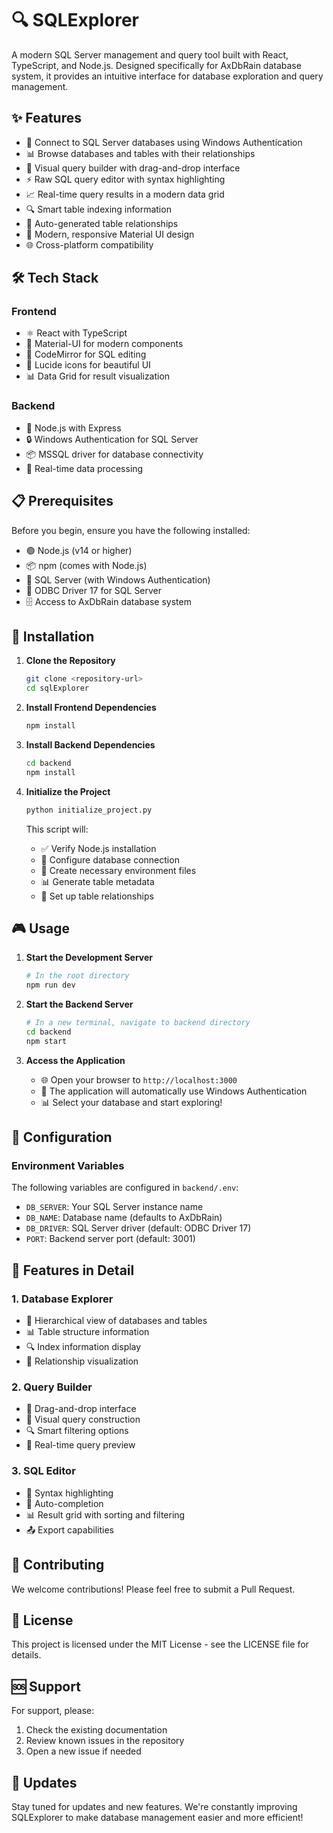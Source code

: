# 🔍 SQLExplorer

A modern SQL Server management and query tool built with React, TypeScript, and Node.js. Designed specifically for AxDbRain database system, it provides an intuitive interface for database exploration and query management.

## ✨ Features

- 🔐 Connect to SQL Server databases using Windows Authentication
- 📊 Browse databases and tables with their relationships
- 🎯 Visual query builder with drag-and-drop interface
- ⚡ Raw SQL query editor with syntax highlighting
- 📈 Real-time query results in a modern data grid
- 🔍 Smart table indexing information
- 🔄 Auto-generated table relationships
- 🎨 Modern, responsive Material UI design
- 🌐 Cross-platform compatibility

## 🛠️ Tech Stack

### Frontend
- ⚛️ React with TypeScript
- 🎨 Material-UI for modern components
- 📝 CodeMirror for SQL editing
- 🎯 Lucide icons for beautiful UI
- 📊 Data Grid for result visualization

### Backend
- 🚀 Node.js with Express
- 🔒 Windows Authentication for SQL Server
- 📦 MSSQL driver for database connectivity
- 🔄 Real-time data processing

## 📋 Prerequisites

Before you begin, ensure you have the following installed:
- 🟢 Node.js (v14 or higher)
- 📦 npm (comes with Node.js)
- 🔵 SQL Server (with Windows Authentication)
- 🔌 ODBC Driver 17 for SQL Server
- 🗄️ Access to AxDbRain database system

## 🚀 Installation

1. **Clone the Repository**
   ```bash
   git clone <repository-url>
   cd sqlExplorer
   ```

2. **Install Frontend Dependencies**
   ```bash
   npm install
   ```

3. **Install Backend Dependencies**
   ```bash
   cd backend
   npm install
   ```

4. **Initialize the Project**
   ```bash
   python initialize_project.py
   ```
   This script will:
   - ✅ Verify Node.js installation
   - 🔐 Configure database connection
   - 📝 Create necessary environment files
   - 📊 Generate table metadata
   - 🔄 Set up table relationships

## 🎮 Usage

1. **Start the Development Server**
   ```bash
   # In the root directory
   npm run dev
   ```

2. **Start the Backend Server**
   ```bash
   # In a new terminal, navigate to backend directory
   cd backend
   npm start
   ```

3. **Access the Application**
   - 🌐 Open your browser to `http://localhost:3000`
   - 🔐 The application will automatically use Windows Authentication
   - 📊 Select your database and start exploring!

## 🔧 Configuration

### Environment Variables
The following variables are configured in `backend/.env`:
- `DB_SERVER`: Your SQL Server instance name
- `DB_NAME`: Database name (defaults to AxDbRain)
- `DB_DRIVER`: SQL Server driver (default: ODBC Driver 17)
- `PORT`: Backend server port (default: 3001)

## 📱 Features in Detail

### 1. Database Explorer
- 🌳 Hierarchical view of databases and tables
- 📊 Table structure information
- 🔍 Index information display
- 🔄 Relationship visualization

### 2. Query Builder
- 🎯 Drag-and-drop interface
- 📝 Visual query construction
- 🔍 Smart filtering options
- 🔄 Real-time query preview

### 3. SQL Editor
- 📝 Syntax highlighting
- 🎯 Auto-completion
- 📊 Result grid with sorting and filtering
- 📤 Export capabilities

## 🤝 Contributing

We welcome contributions! Please feel free to submit a Pull Request.

## 📝 License

This project is licensed under the MIT License - see the LICENSE file for details.

## 🆘 Support

For support, please:
1. Check the existing documentation
2. Review known issues in the repository
3. Open a new issue if needed

## 🔄 Updates

Stay tuned for updates and new features. We're constantly improving SQLExplorer to make database management easier and more efficient!